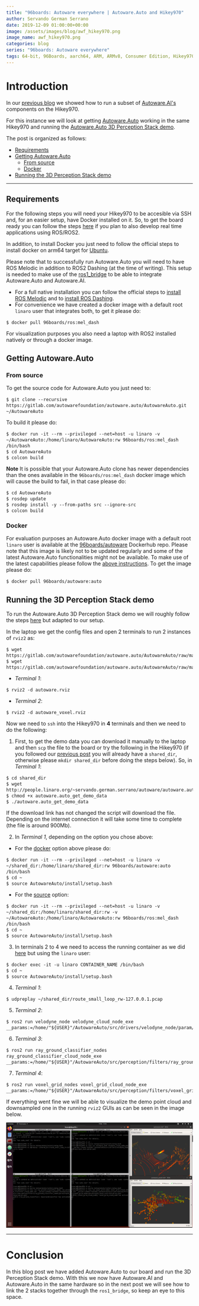 ```yaml
---
title: "96boards: Autoware everywhere | Autoware.Auto and Hikey970"
author: Servando German Serrano
date: 2019-12-09 01:00:00+00:00
image: /assets/images/blog/awf_hikey970.png
image_name: awf_hikey970.png
categories: blog
series: "96boards: Autoware everywhere"
tags: 64-bit, 96Boards, aarch64, ARM, ARMv8, Consumer Edition, Hikey970, Linaro, Linux, arm64, real time, ROS2, Autoware
---
```


# Introduction
In our [previous blog](https://www.96boards.org/blog/autoware.ai_hikey970/) we showed how to run a subset of [Autoware.AI's](https://www.autoware.ai/) components on the Hikey970.

For this instance we will look at getting [Autoware.Auto](https://www.autoware.auto/) working in the same Hikey970 and running the [Autoware.Auto 3D Perception Stack demo](https://autowarefoundation.gitlab.io/autoware.auto/AutowareAuto/perception-stack.html).

The post is organized as follows:
- [Requirements](#requirements)
- [Getting Autoware.Auto](#getting-autowareauto)
  - [From source](#from-source)
  - [Docker](#docker)
- [Running the 3D Perception Stack demo](#running-the-3d-perception-stack-demo)

***

## Requirements
For the following steps you will need your Hikey970 to be accesible via SSH and, for an easier setup, have Docker installed on it. So, to get the board ready you can follow the steps [here](https://www.96boards.org/blog/hikey970-rt/) if you plan to also develop real time applications using ROS/ROS2.

In addition, to install Docker you just need to follow the official steps to install docker on arm64 target for [Ubuntu](https://docs.docker.com/install/linux/docker-ce/ubuntu/).

Please note that to successfully run Autoware.Auto you will need to have ROS Melodic in addition to ROS2 Dashing (at the time of writing). This setup is needed to make use of the [ros1_bridge](https://github.com/ros2/ros1_bridge) to be able to integrate Autoware.Auto and Autoware.AI.
- For a full native installation you can follow the official steps to [install ROS Melodic](http://wiki.ros.org/melodic/Installation/Ubuntu) and to [install ROS Dashing](https://index.ros.org/doc/ros2/Installation/Dashing/Linux-Install-Debians/).
- For convenience we have created a docker image with a default root `linaro` user that integrates both, to get it please do:
```
$ docker pull 96boards/ros:mel_dash
```

For visualization purposes you also need a laptop with ROS2 installed natively or through a docker image.

## Getting Autoware.Auto

### From source
To get the source code for Autoware.Auto you just need to:
```
$ git clone --recursive https://gitlab.com/autowarefoundation/autoware.auto/AutowareAuto.git ~/AutowareAuto
```

To build it please do:
```
$ docker run -it --rm --privileged --net=host -u linaro -v ~/AutowareAuto:/home/linaro/AutowareAuto:rw 96boards/ros:mel_dash /bin/bash
$ cd AutowareAuto
$ colcon build
```

**Note** It is possible that your Autoware.Auto clone has newer dependencies than the ones available in the `96boards/ros:mel_dash` docker image which will cause the build to fail, in that case please do:
```
$ cd AutowareAuto
$ rosdep update
$ rosdep install -y --from-paths src --ignore-src
$ colcon build
```

### Docker
For evaluation purposes an Autoware.Auto docker image with a default root `linaro` user is available at the [96boards/autoware](https://hub.docker.com/repository/docker/96boards/autoware) Dockerhub repo. Please note that this image is likely not to be updated regularly and some of the latest Autoware.Auto functionalities might not be available. To make use of the latest capabilities please follow the [above instructions](#from-source).
To get the image please do:
```
$ docker pull 96boards/autoware:auto
```

## Running the 3D Perception Stack demo

To run the Autoware.Auto 3D Perception Stack demo we will roughly follow the steps [here](https://autowarefoundation.gitlab.io/autoware.auto/AutowareAuto/perception-stack.html) but adapted to our setup.

In the laptop we get the config files and open 2 terminals to run 2 instances of `rviz2` as:
```
$ wget https://gitlab.com/autowarefoundation/autoware.auto/AutowareAuto/raw/master/src/tools/autoware_auto_examples/rviz2/autoware.rviz
$ wget https://gitlab.com/autowarefoundation/autoware.auto/AutowareAuto/raw/master/src/tools/autoware_auto_examples/rviz2/autoware_voxel.rviz
```
- _Terminal 1_:
```
$ rviz2 -d autoware.rviz
```
- _Terminal 2_:
```
$ rviz2 -d autoware_voxel.rviz
```

Now we need to `ssh` into the Hikey970 in **4** terminals and then we need to do the following:

1. First, to get the demo data you can download it manually to the laptop and then `scp` the file to the board or try the following in the Hikey970 (if you followed our [previous post](https://www.96boards.org/blog/autoware.ai_hikey970/) you will already have a `shared_dir`, otherwise please `mkdir shared_dir` before doing the steps below). So, in _Terminal 1_:
```
$ cd shared_dir
$ wget http://people.linaro.org/~servando.german.serrano/autoware/autoware.auto_get_demo_data
$ chmod +x autoware.auto_get_demo_data
$ ./autoware.auto_get_demo_data
```
If the download link has not changed the script will download the file. Depending on the internet connection it will take some time to complete (the file is around 900Mb).

2. In _Terminal 1_, depending on the option you chose above:
  - For the [docker](#docker) option above please do:
```
$ docker run -it --rm --privileged --net=host -u linaro -v ~/shared_dir:/home/linaro/shared_dir:rw 96boards/autoware:auto /bin/bash
$ cd ~
$ source AutowareAuto/install/setup.bash
```
  - For the [source](#from-source) option:
```
$ docker run -it --rm --privileged --net=host -u linaro -v ~/shared_dir:/home/linaro/shared_dir:rw -v ~/AutowareAuto:/home/linaro/AutowareAuto:rw 96boards/ros:mel_dash /bin/bash
$ cd ~
$ source AutowareAuto/install/setup.bash
```

3. In terminals 2 to 4 we need to access the running container as we did [here](https://www.96boards.org/blog/autoware.ai_hikey970/#in-hikey970) but using the `linaro` user:
```
$ docker exec -it -u linaro CONTAINER_NAME /bin/bash
$ cd ~
$ source AutowareAuto/install/setup.bash
```

4. _Terminal 1_:
```
$ udpreplay ~/shared_dir/route_small_loop_rw-127.0.0.1.pcap
```

5. _Terminal 2_:
```
$ ros2 run velodyne_node velodyne_cloud_node_exe __params:=/home/"${USER}"/AutowareAuto/src/drivers/velodyne_node/param/vlp16_test.param.yaml
```

6. _Terminal 3_:
```
$ ros2 run ray_ground_classifier_nodes ray_ground_classifier_cloud_node_exe __params:=/home/"${USER}"/AutowareAuto/src/perception/filters/ray_ground_classifier_nodes/param/vlp16_lexus.param.yaml
```

7. _Terminal 4_:
```
$ ros2 run voxel_grid_nodes voxel_grid_cloud_node_exe __params:=/home/"${USER}"/AutowareAuto/src/perception/filters/voxel_grid_nodes/param/vlp16_lexus_centroid.param.yaml
```

If everything went fine we will be able to visualize the demo point cloud and downsampled one in the running `rviz2` GUIs as can be seen in the image below.

![](/assets/images/blog/autoware_auto_hikey970.png)

***

# Conclusion

In this blog post we have added Autoware.Auto to our board and run the 3D Perception Stack demo. With this we now have Autoware.AI and Autoware.Auto in the same hardware so in the next post we will see how to link the 2 stacks together through the `ros1_bridge`, so keep an eye to this space.
